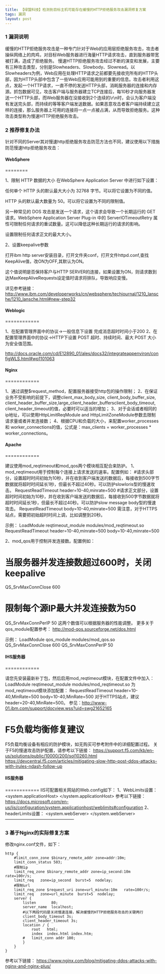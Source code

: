 ```yaml
---
title: 【绿盟科技】检测到目标主机可能存在缓慢的HTTP拒绝服务攻击漏洞修复方案
tags: 漏洞
layout: post
---
```


### 1 漏洞说明

缓慢的HTTP拒绝服务攻击是一种专门针对于Web的应用层拒绝服务攻击，攻击者操纵网络上的肉鸡，对目标Web服务器进行海量HTTP请求攻击，直到服务器带宽被打满，造成了拒绝服务。
慢速HTTP拒绝服务攻击经过不断的演变和发展，主要有三种攻击类型，分别是Slowheaders、Slowbody、Slowread。以Slowheaders为例，Web应用在处理HTTP请求之前都要先接收完所有的HTTP头部，因为HTTP头部中包含了一些Web应用可能用到的重要的信息。攻击者利用这点，发起一个HTTP请求，一直不停的发送HTTP头部，消耗服务器的连接和内存源。抓包数据可见，攻击客户端与服务器建立TCP连接后，每10秒才向服务器发送一个HTTP头部，而Web服务器在没接收到2个连续的\r\n时，会认为客户端没有发送完头部，而持续的等等客户端发送数据。如果恶意攻击者客户端持续建立这样的连接，那么服务器上可用的连接将一点一点被占满，从而导致拒绝服务。这种攻击类型称为慢速HTTP拒绝服务攻击。

### 2 推荐修复办法

针对不同的Server其对慢速http拒绝服务攻击防范方法也不同，建议使用以下措施防范慢速http拒绝服务攻击：

#### WebSphere
========

1、限制 HTTP 数据的大小 
在WebSphere Application Server 中进行如下设置：

任何单个 HTTP 头的默认最大大小为 32768 字节。可以将它设置为不同的值。

HTTP 头的默认最大数量为 50。可以将它设置为不同的限制值。

另一种常见的 DOS 攻击是发送一个请求，这个请求会导致一个长期运行的 GET 请求。WebSphere Application Server Plug-in 中的 ServerIOTimeoutRetry 属性可限制任何请求的重试数量。这可以降低这种长期运行的请求的影响。

设置限制任何请求正文的最大大小。

2、设置keepalive参数

打开ibm http server安装目录，打开文件夹conf，打开文件httpd.conf,查找KeepAlive值，改ON为OFF,其默认为ON。

这个值说明是否保持客户与HTTP SERVER的连接，如果设置为ON，则请求数到达MaxKeepAliveRequests设定值时请求将排队，导致响应变慢。

详见参考链接：
http://www.ibm.com/developerworks/cn/websphere/techjournal/1210_lansche/1210_lansche.html#new-step32

#### Weblogic
============

1、在配置管理界面中的协议->一般信息下设置 完成消息超时时间小于200
2、在配置管理界面中的协议->HTTP下设置 POST 超时、持续时间、最大 POST 大小为安全值范围。

http://docs.oracle.com/cd/E12890_01/ales/docs32/integrateappenviron/configWLS.html#wp1101063

#### Nginx
============

1、通过调整$request_method，配置服务器接受http包的操作限制；
2、在保证业务不受影响的前提下，调整client_max_body_size, client_body_buffer_size, client_header_buffer_size,large_client_header_buffersclient_body_timeout, client_header_timeout的值，必要时可以适当的增加；
3、对于会话或者相同的ip地址，可以使用HttpLimitReqModule and HttpLimitZoneModule参数去限制请求量或者并发连接数；
4、根据CPU和负载的大小，来配置worker_processes 和 worker_connections的值，公式是：max_clients = worker_processes * worker_connections。

#### Apache
============

建议使用mod_reqtimeout和mod_qos两个模块相互配合来防护。
1、mod_reqtimeout用于控制每个连接上请求发送的速率。配置例如：
#请求头部分，设置超时时间初始为10秒，并在收到客户端发送的数据后，每接收到500字节数据就将超时时间延长1秒，但最长不超过40秒。可以防护slowloris型的慢速攻击。
RequestReadTimeout header=10-40,minrate=500
#请求正文部分，设置超时时间初始为10秒，并在收到客户端发送的数据后，每接收到500字节数据就将超时时间延长1秒，但最长不超过40秒。可以防护slow message body型的慢速攻击。
RequestReadTimeout body=10-40,minrate=500
需注意，对于HTTPS站点，需要把初始超时时间上调，比如调整到20秒。

示例：
LoadModule reqtimeout_module modules/mod_reqtimeout.so
<IfModule reqtimeout_module>
        RequestReadTimeout header=10-40,minrate=500 body=10-40,minrate=500
</IfModule>

2、mod_qos用于控制并发连接数。配置例如：
# 当服务器并发连接数超过600时，关闭keepalive
QS_SrvMaxConnClose 600 
# 限制每个源IP最大并发连接数为50
QS_SrvMaxConnPerIP 50
这两个数值可以根据服务器的性能调整。
更多关于qos_module配置参考：
http://mod-qos.sourceforge.net/dos.html

示例：
LoadModule qos_module modules/mod_qos.so
<IfModule qos_module>
QS_SrvMaxConnClose 600
QS_SrvMaxConnPerIP 50
</IfModule>

#### IHS服务器
============

请您先安装最新补丁包，然后启用mod_reqtimeout模块，在配置文件中加入： 
LoadModule reqtimeout_module modules/mod_reqtimeout.so 
为mod_reqtimeout模块添加配置： 
<IfModule mod_reqtimeout.c>
RequestReadTimeout header=10-40,MinRate=500 body=10-40,MinRate=500
</IfModule>
对于HTTPS站点，建议header=20-40,MinRate=500。 
参见：http://www-01.ibm.com/support/docview.wss?uid=swg21652165


F5负载均衡修复建议
============

F5负载均衡设备有相应的防护模块，如无购买可参考附件中的详细配置过程。
关于F5的慢速攻击防护配置，请参考以下链接：
https://support.f5.com/kb/en-us/solutions/public/10000/200/sol10260.html
https://devcentral.f5.com/articles/mitigating-slow-http-post-ddos-attacks-with-irules-ndash-follow-up


#### IIS服务器
============
IIS可配置相关网站的Web.config如下：
1、WebLimits设置：
<configuration>
    <system.applicationHost>
        <webLimits connectionTimeout="00:00:30"
        headerWaitTimeout="00:00:10"
        dynamicIdleThreshold="150"
        minBytesPerSecond="512"
    />
    </system.applicationHost>
</configuration>
参考以下链接：
https://docs.microsoft.com/en-us/iis/configuration/system.applicationhost/weblimits#configuration
2、headerLimits设置：
<configuration>
 <system.webServer>
  <security>
   <requestFiltering>
    <requestLimits>
     <headerLimits>
     <add header="Content-type" sizeLimit="100" />
     </headerLimits>
    </requestLimits>
   </requestFiltering>
  </security>
 </system.webServer>
</configuration>
————————————————


### 3 基于Nginx的实际修复方案
修改nginx.conf文件，如下：
```
http {
	#limit_conn_zone $binary_remote_addr zone=addr:10m;
	limit_conn_status 503;
	#限制ip
    limit_req_zone $binary_remote_addr zone=ip_second:10m   rate=100r/s;
    limit_req   zone=ip_second  burst=5  nodelay;
    #限制url
    limit_req_zone $request_uri zone=url_minute:10m   rate=100r/s;
    limit_req   zone=url_minute  burst=5  nodelay;
    server {
        listen       80;
        server_name  localhost;
		#以下两段代码是关闭慢速连接，解决缓慢的HTTP拒绝服务攻击的关键两行
		client_body_timeout 3s;
		client_header_timeout 3s;
        location / {
            root   html;
            index  index.html index.htm;
		#	limit_conn addr 100;
        }
    }
}
```
参考以下链接：
https://www.nginx.com/blog/mitigating-ddos-attacks-with-nginx-and-nginx-plus/
